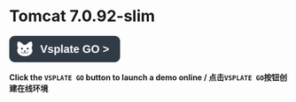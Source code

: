 # Tomcat 7.0.92-slim

<a href="https://www.vsplate.com/?docker-compose=https://github.com/vsplate/dcenvs/tomcat/7.0.92-slim"><img alt="VSPLATE GO" src="https://raw.githubusercontent.com/vsplate/images/master/vsgo_btn.png" width="200px"></a>

**Click the `VSPLATE GO` button to launch a demo online / 点击`VSPLATE GO`按钮创建在线环境**
